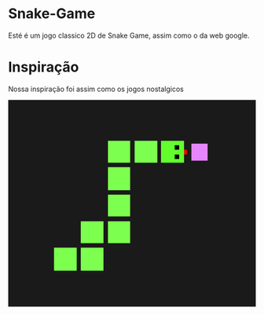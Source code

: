 # Snake-Game

Esté é um jogo classico 2D de Snake Game, assim como o da web google.

# Inspiração

Nossa inspiração foi assim como os jogos nostalgicos

![image](https://github.com/letisaw/Snake-Game-Att/blob/main/Snake%20game/snakeGame.png)
